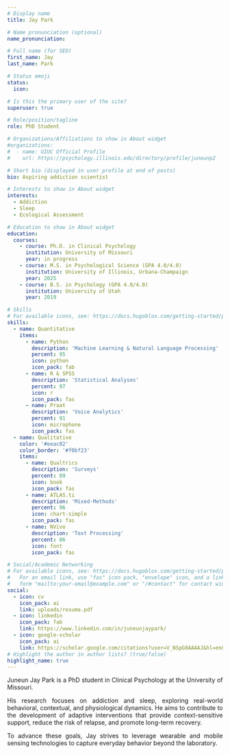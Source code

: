 ```yaml
---
# Display name
title: Jay Park

# Name pronunciation (optional)
name_pronunciation:

# Full name (for SEO)
first_name: Jay
last_name: Park

# Status emoji
status:
  icon: 

# Is this the primary user of the site?
superuser: true

# Role/position/tagline
role: PhD Student

# Organizations/Affiliations to show in About widget
#organizations:
#  - name: UIUC Official Profile
#    url: https://psychology.illinois.edu/directory/profile/juneunp2

# Short bio (displayed in user profile at end of posts)
bio: Aspiring addiction scientist

# Interests to show in About widget
interests:
  - Addiction
  - Sleep
  - Ecological Assessment

# Education to show in About widget
education:
  courses:
    - course: Ph.D. in Clinical Psychology
      institution: University of Missouri
      year: in progress
    - course: M.S. in Psychological Science (GPA 4.0/4.0)
      institution: University of Illinois, Urbana-Champaign
      year: 2025
    - course: B.S. in Psychology (GPA 4.0/4.0)
      institution: University of Utah
      year: 2019

# Skills
# For available icons, see: https://docs.hugoblox.com/getting-started/page-builder/#icons
skills:
  - name: Quantitative
    items:
      - name: Python
        description: 'Machine Learning & Natural Language Processing'
        percent: 95
        icon: python
        icon_pack: fab
      - name: R & SPSS
        description: 'Statistical Analyses'
        percent: 97
        icon: r
        icon_pack: fas
      - name: Praat
        description: 'Voice Analytics'
        percent: 91
        icon: microphone
        icon_pack: fas
  - name: Qualitative
    color: '#eeac02'
    color_border: '#f0bf23'
    items:
      - name: Qualtrics
        description: 'Surveys'
        percent: 89
        icon: book
        icon_pack: fas
      - name: ATLAS.ti
        description: 'Mixed-Methods'
        percent: 96
        icon: chart-simple
        icon_pack: fas
      - name: NVivo
        description: 'Text Processing'
        percent: 86
        icon: font
        icon_pack: fas

# Social/Academic Networking
# For available icons, see: https://docs.hugoblox.com/getting-started/page-builder/#icons
#   For an email link, use "fas" icon pack, "envelope" icon, and a link in the
#   form "mailto:your-email@example.com" or "/#contact" for contact widget.
social:
  - icon: cv
    icon_pack: ai
    link: uploads/resume.pdf
  - icon: linkedin
    icon_pack: fab
    link: https://www.linkedin.com/in/juneunjaypark/
  - icon: google-scholar
    icon_pack: ai
    link: https://scholar.google.com/citations?user=V_NSpG0AAAAJ&hl=en&authuser=2
# Highlight the author in author lists? (true/false)
highlight_name: true
---
```


<p style="text-align: justify;">
Juneun Jay Park is a PhD student in Clinical Psychology at the University of Missouri. 
</p>

<p style="text-align: justify;">
His research focuses on addiction and sleep, exploring real-world behavioral, contextual, and physiological dynamics. He aims to contribute to the development of adaptive interventions that provide context-sensitive support, reduce the risk of relapse, and promote long-term recovery. 
</p>

<p style="text-align: justify;">
To advance these goals, Jay strives to leverage wearable and mobile sensing technologies to capture everyday behavior beyond the laboratory.


